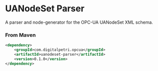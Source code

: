 UANodeSet Parser
================

A parser and node-generator for the OPC-UA UANodeSet XML schema.

### From Maven
```xml
<dependency>
    <groupId>com.digitalpetri.opcua</groupId>
    <artifactId>uanodeset-parser</artifactId>
    <version>0.1.0</version>
</dependency>
```
